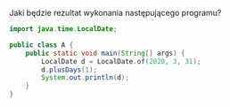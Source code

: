Jaki będzie rezultat wykonania następującego programu?

```java
import java.time.LocalDate;

public class A {
    public static void main(String[] args) {
        LocalDate d = LocalDate.of(2020, 3, 31);
        d.plusDays(1);
        System.out.println(d);
    }
}
```